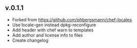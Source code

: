 ## v.0.1.1

* Forked from https://github.com/phbergsmann/chef-locales
* Use locale-gen instead dpkg-reconfigure
* Add header with chef warn to templates
* Add author and license info to files
* Create changelog